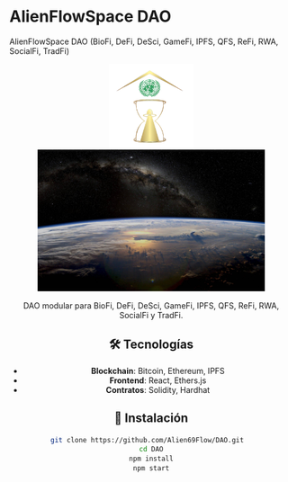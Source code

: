# AlienFlowSpace DAO
AlienFlowSpace DAO (BioFi, DeFi, DeSci, GameFi, IPFS, QFS, ReFi, RWA, SocialFi, TradFi)
<div align="center">
<img src="public/images/logo.png" width="150" alt="Logo">

<div align="center">
  <img src="https://raw.githubusercontent.com/Alien69Flow/AlienFlowSpace-DAO/main/public/images/banner.jpg" width="80%" alt="Banner DAO">
</div>

DAO modular para BioFi, DeFi, DeSci, GameFi, IPFS, QFS, ReFi, RWA, SocialFi y TradFi.  

## 🛠️ Tecnologías  
- **Blockchain**: Bitcoin, Ethereum, IPFS  
- **Frontend**: React, Ethers.js  
- **Contratos**: Solidity, Hardhat  

## 🚀 Instalación  
```bash
git clone https://github.com/Alien69Flow/DAO.git  
cd DAO
npm install
npm start
